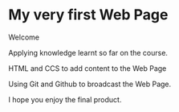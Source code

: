 # My very first Web Page

Welcome

Applying knowledge learnt so far on the course.

HTML and CCS to add content to the Web Page

Using Git and Github to broadcast the Web Page.

I hope you enjoy the final product.